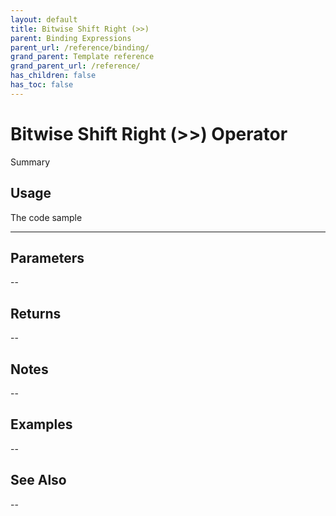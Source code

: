 ```yaml
---
layout: default
title: Bitwise Shift Right (>>)
parent: Binding Expressions
parent_url: /reference/binding/
grand_parent: Template reference
grand_parent_url: /reference/
has_children: false
has_toc: false
---
```


# Bitwise Shift Right (>>) Operator

Summary

## Usage

 The code sample

---

## Parameters

--

## Returns 

--

## Notes


-- 

## Examples


--


## See Also


--

